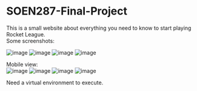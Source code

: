 # SOEN287-Final-Project

This is a small website about everything you need to know to start playing Rocket League.  
Some screenshots:

![image](https://github.com/VikaTheDuck/SOEN287-Final-Project/assets/46077629/c82dfbfb-0f8c-4fbf-8060-066545e0a676)
![image](https://github.com/VikaTheDuck/SOEN287-Final-Project/assets/46077629/4e6773d5-7278-4a1f-b719-04b17d4a28a1)
![image](https://github.com/VikaTheDuck/SOEN287-Final-Project/assets/46077629/6f24963e-39db-480d-961c-6046e1747c21)
![image](https://github.com/VikaTheDuck/SOEN287-Final-Project/assets/46077629/e1d51d30-75b4-4c28-8331-8d7d80519ffa)

Mobile view:  
![image](https://github.com/VikaTheDuck/SOEN287-Final-Project/assets/46077629/bd3d317f-0b61-46d7-8f4b-946331d55102)
![image](https://github.com/VikaTheDuck/SOEN287-Final-Project/assets/46077629/733f812f-01c9-4e48-9e08-cb6171ea66b5)
![image](https://github.com/VikaTheDuck/SOEN287-Final-Project/assets/46077629/210dc548-f93e-4d24-b91a-fe1e0d407d50)
![image](https://github.com/VikaTheDuck/SOEN287-Final-Project/assets/46077629/3a2bb2a3-b675-4428-a8ff-d56320e3adf5)  


Need a virtual environment to execute.
